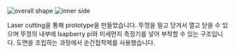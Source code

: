 ![overall shape](https://user-images.githubusercontent.com/50007485/58702408-b428da80-83e0-11e9-882e-42c0e5c24eb1.jpg)
![inner side](https://user-images.githubusercontent.com/50007485/58702131-e423ae00-83df-11e9-8a38-3b990de4229e.jpg)

Laser cutting을 통해 prototype을 만들었습니다. 뚜껑을 밀고 당겨서 열고 닫을 수 있으며 뚜껑의 내부에 lsapberry pi와 미세먼지 측정기를 넣어 부착할 수 있는 구조입니다. 도면을 조립하는 과정에서 순간접착제를 사용했습니다.
